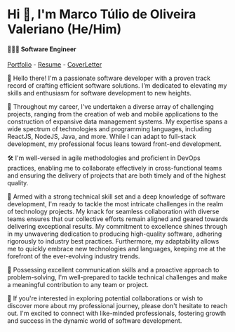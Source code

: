 # Hi 👋, I'm Marco Túlio de Oliveira Valeriano (He/Him)
#### 👨🏻‍💻 Software Engineer

[Portfolio](https://tuliooov.github.io/my-portfolio/) - [Resume](https://drive.google.com/file/d/1PGWRP5AwynKhKLBUEb_S_21g1kr8h_oi/view) - [CoverLetter](https://drive.google.com/file/d/1PGWRP5AwynKhKLBUEb_S_21g1kr8h_oi/view)


👋 Hello there! I'm a passionate software developer with a proven track record of crafting efficient software solutions. I'm dedicated to elevating my skills and enthusiasm for software development to new heights.

🚀 Throughout my career, I've undertaken a diverse array of challenging projects, ranging from the creation of web and mobile applications to the construction of expansive data management systems. My expertise spans a wide spectrum of technologies and programming languages, including ReactJS, NodeJS, Java, and more. While I can adapt to full-stack development, my professional focus leans toward front-end development.

🛠️ I'm well-versed in agile methodologies and proficient in DevOps practices, enabling me to collaborate effectively in cross-functional teams and ensuring the delivery of projects that are both timely and of the highest quality.

🔮 Armed with a strong technical skill set and a deep knowledge of software development, I'm ready to tackle the most intricate challenges in the realm of technology projects. My knack for seamless collaboration with diverse teams ensures that our collective efforts remain aligned and geared towards delivering exceptional results. My commitment to excellence shines through in my unwavering dedication to producing high-quality software, adhering rigorously to industry best practices. Furthermore, my adaptability allows me to quickly embrace new technologies and languages, keeping me at the forefront of the ever-evolving industry trends.

💬 Possessing excellent communication skills and a proactive approach to problem-solving, I'm well-prepared to tackle technical challenges and make a meaningful contribution to any team or project.

🤝 If you're interested in exploring potential collaborations or wish to discover more about my professional journey, please don't hesitate to reach out. I'm excited to connect with like-minded professionals, fostering growth and success in the dynamic world of software development.

<!-- 

## 🛠 &nbsp;Tech Stack

![TypeScript](https://img.shields.io/badge/-TypeScript-05122A?style=flat&logo=typescript)&nbsp;
![React](https://img.shields.io/badge/-React-05122A?style=flat&logo=react)&nbsp;
![Next](https://img.shields.io/badge/-Next-05122A?style=flat&logo=next)&nbsp;
![Java](https://img.shields.io/badge/-Java-05122A?style=flat&logo=java)&nbsp;
![Node.js](https://img.shields.io/badge/-Node.js-05122A?style=flat&logo=node.js)&nbsp;
![HTML](https://img.shields.io/badge/-HTML-05122A?style=flat&logo=HTML5)&nbsp;
![CSS](https://img.shields.io/badge/-CSS-05122A?style=flat&logo=CSS3&logoColor=1572B6)&nbsp;
![Git](https://img.shields.io/badge/-Git-05122A?style=flat&logo=git)&nbsp;
![GitHub](https://img.shields.io/badge/-GitHub-05122A?style=flat&logo=github)&nbsp;
![GitLab](https://img.shields.io/badge/-GitLab-05122A?style=flat&logo=gitlab)&nbsp;
![Visual Studio Code](https://img.shields.io/badge/-Visual%20Studio%20Code-05122A?style=flat&logo=visual-studio-code&logoColor=007ACC)&nbsp;
![SQLite](https://img.shields.io/badge/-SQLite-05122A?style=flat&logo=sqlite)&nbsp;
![MySQL](https://img.shields.io/badge/-MySQL-05122A?style=flat&logo=mysql)&nbsp;

React.js (+6 years), JavaScript (+7 years), HTML5 (+7 years), CSS3 (+7 years), NextJS(+4), TypeScript (+ 3 years), NodeJS(+3), Java(+3), ES6/ES7, API integration, responsive web design, client-side performance optimization, Git (version control), Styled Components, TailwindCSS, SEO, distributed systems, front-end architecture, CI/CD (Continuous Integration/Continuous Deployment), command line usage, CSS Modules, pre-compilers for CSS, VITE, NextJS, data structures, programming fundamentals, DevOps, ModuleFederation, JEST, AWS, Docker and React Native.

<br><br>

## ⚙️ &nbsp;GitHub Analytics

<p align="left">
<img width="530em" src="https://github-readme-stats.vercel.app/api/top-langs/?username=tuliooov&layout=compact&theme=vision-friendly-dark" alt="tuliooov's most languages"/>
</p>

<br><br>
-->

